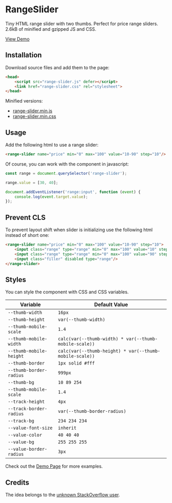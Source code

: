 # RangeSlider

Tiny HTML range slider with two thumbs. Perfect for price range sliders.
2.6kB of minified and gzipped JS and CSS.

[View Demo](https://codepen.io/vovayatsyuk/full/ZEvPJeW)

## Installation

Download source files and add them to the page:

```html
<head>
    <script src="range-slider.js" defer></script>
    <link href="range-slider.css" rel="stylesheet">
</head>
```

Minified versions:

 - [range-slider.min.js](https://cdn.jsdelivr.net/npm/@swissup/range-slider@latest/range-slider.min.js)
 - [range-slider.min.css](https://cdn.jsdelivr.net/npm/@swissup/range-slider@latest/range-slider.min.css)

## Usage

Add the following html to use a range slider:

```html
<range-slider name="price" min="0" max="100" value="10-90" step="10"/>
```

Of course, you can work with the component in javascript:

```js
const range = document.querySelector('range-slider');

range.value = [30, 40];

document.addEventListener('range:input', function (event) {
    console.log(event.target.value);
});
```

## Prevent CLS

To prevent layout shift when slider is initializing use the following html
instead of short one:

```html
<range-slider name="price" min="0" max="100" value="10-90" step="10">
    <input class="range" type="range" min="0" max="100" value="10" step="10"/>
    <input class="range" type="range" min="0" max="100" value="90" step="10"/>
    <input class="filler" disabled type="range"/>
</range-slider>
```

## Styles

You can style the component with CSS and CSS variables.

Variable                  | Default Value
--------------------------|--------------
`--thumb-width`           | `16px`
`--thumb-height`          | `var(--thumb-width)`
`--thumb-mobile-scale`    | `1.4`
`--thumb-mobile-width`    | `calc(var(--thumb-width) * var(--thumb-mobile-scale))`
`--thumb-mobile-height`   | `calc(var(--thumb-height) * var(--thumb-mobile-scale))`
`--thumb-border`          | `1px solid #fff`
`--thumb-border-radius`   | `999px`
`--thumb-bg`              | `10 89 254`
`--thumb-mobile-scale`    | `1.4`
`--track-height`          | `4px`
`--track-border-radius`   | `var(--thumb-border-radius)`
`--track-bg`              | `234 234 234`
`--value-font-size`       | `inherit`
`--value-color`           | `40 40 40`
`--value-bg`              | `255 255 255`
`--value-border-radius`   | `3px`

Check out the [Demo Page](https://codepen.io/vovayatsyuk/pen/ZEvPJeW?editors=0010) for more examples.

## Credits

The idea belongs to the [unknown StackOverflow user](https://stackoverflow.com/a/44384948).
